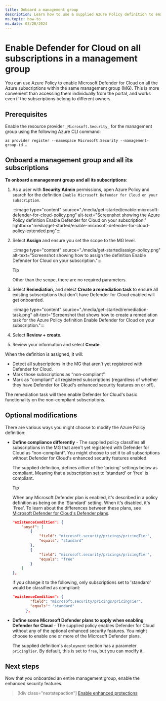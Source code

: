 ```yaml
---
title: Onboard a management group
description: Learn how to use a supplied Azure Policy definition to enable Microsoft Defender for Cloud for all the subscriptions in a management group.
ms.topic: how-to
ms.date: 03/20/2024
---
```


# Enable Defender for Cloud on all subscriptions in a management group

You can use Azure Policy to enable Microsoft Defender for Cloud on all the Azure subscriptions within the same management group (MG). This is more convenient than accessing them individually from the portal, and works even if the subscriptions belong to different owners.

## Prerequisites

Enable the resource provider `_Microsoft.Security_` for the management group using the following Azure CLI command:

```azurecli
az provider register --namespace Microsoft.Security --management-group-id …
```

## Onboard a management group and all its subscriptions

**To onboard a management group and all its subscriptions**:

1. As a user with **Security Admin** permissions, open Azure Policy and search for the definition `Enable Microsoft Defender for Cloud on your subscription`.

    :::image type="content" source="./media/get-started/enable-microsoft-defender-for-cloud-policy.png" alt-text="Screenshot showing the Azure Policy definition Enable Defender for Cloud on your subscription." lightbox="media/get-started/enable-microsoft-defender-for-cloud-policy-extended.png":::

1. Select **Assign** and ensure you set the scope to the MG level.

    :::image type="content" source="./media/get-started/assign-policy.png" alt-text="Screenshot showing how to assign the definition Enable Defender for Cloud on your subscription.":::

    > [!TIP]
    > Other than the scope, there are no required parameters.

1. Select **Remediation**, and select **Create a remediation task** to ensure all existing subscriptions that don't have Defender for Cloud enabled will get onboarded.

    :::image type="content" source="./media/get-started/remediation-task.png" alt-text="Screenshot that shows how to create a remediation task for the Azure Policy definition Enable Defender for Cloud on your subscription.":::

1. Select **Review + create**.

1. Review your information and select **Create**.

When the definition is assigned, it will:

- Detect all subscriptions in the MG that aren't yet registered with Defender for Cloud.
- Mark those subscriptions as “non-compliant”.
- Mark as "compliant" all registered subscriptions (regardless of whether they have Defender for Cloud's enhanced security features on or off).

The remediation task will then enable Defender for Cloud's basic functionality on the non-compliant subscriptions.

## Optional modifications

There are various ways you might choose to modify the Azure Policy definition:

- **Define compliance differently** - The supplied policy classifies all subscriptions in the MG that aren't yet registered with Defender for Cloud as “non-compliant”. You might choose to set it to all subscriptions without Defender for Cloud's enhanced security features enabled.

    The supplied definition, defines *either* of the 'pricing' settings below as compliant. Meaning that a subscription set to 'standard' or 'free' is compliant.

    > [!TIP]
    > When any Microsoft Defender plan is enabled, it's described in a policy definition as being on the 'Standard' setting. When it's disabled, it's 'Free'. To learn about the differences between these plans, see [Microsoft Defender for Cloud's Defender plans](defender-for-cloud-introduction.md#protect-cloud-workloads).

    ```json
    "existenceCondition": {
        "anyof": [
            {
                "field": "microsoft.security/pricings/pricingTier",
                "equals": "standard"
            },
            {
                "field": "microsoft.security/pricings/pricingTier",
                "equals": "free"
            }
        ]
    },
    ```

    If you change it to the following, only subscriptions set to 'standard' would be classified as compliant:

    ```json
    "existenceCondition": {
            "field": "microsoft.security/pricings/pricingTier",
            "equals": "standard"
          },
    ```

- **Define some Microsoft Defender plans to apply when enabling Defender for Cloud** - The supplied policy enables Defender for Cloud without any of the optional enhanced security features. You might choose to enable one or more of the Microsoft Defender plans.

    The supplied definition's `deployment` section has a parameter `pricingTier`. By default, this is set to `free`, but you can modify it.

## Next steps

Now that you onboarded an entire management group, enable the enhanced security features.

> [!div class="nextstepaction"]
> [Enable enhanced protections](enable-enhanced-security.md)

